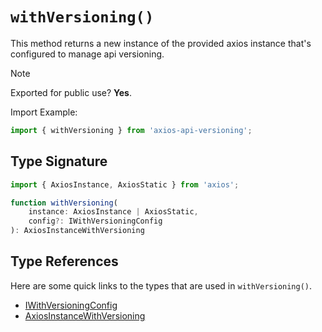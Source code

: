 # `withVersioning()`

This method returns a new instance of the provided axios instance that's configured to manage api versioning.

> [!NOTE]
> Exported for public use? **Yes**.
> 
> Import Example: 
> ```typescript
> import { withVersioning } from 'axios-api-versioning';
> ```

## Type Signature

```typescript
import { AxiosInstance, AxiosStatic } from 'axios';

function withVersioning(
    instance: AxiosInstance | AxiosStatic,
    config?: IWithVersioningConfig
): AxiosInstanceWithVersioning
```

## Type References

Here are some quick links to the types that are used in `withVersioning()`.

- [IWithVersioningConfig](api/types/IWithVersioningConfig.md)
- [AxiosInstanceWithVersioning](api/types/AxiosInstanceWithVersioning.md)